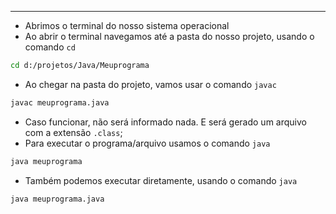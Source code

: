 ___
- Abrimos o terminal do nosso sistema operacional
- Ao abrir o terminal navegamos até a pasta do nosso projeto, usando o comando `cd`
```bash
cd d:/projetos/Java/Meuprograma
```
- Ao chegar na pasta do projeto, vamos usar o comando `javac`
```bash
javac meuprograma.java
```
- Caso funcionar, não será informado nada. E será gerado um arquivo com a extensão `.class`;
- Para executar o programa/arquivo usamos o comando `java`
```bash
java meuprograma
```
- Também podemos executar diretamente, usando o comando `java`
```bash
java meuprograma.java
```